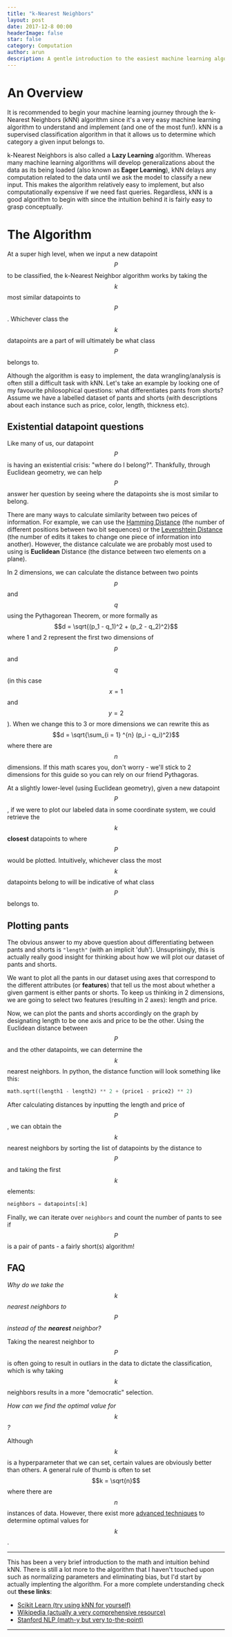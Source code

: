 ```yaml
---
title: "k-Nearest Neighbors"
layout: post
date: 2017-12-8 00:00
headerImage: false
star: false
category: Computation
author: arun
description: A gentle introduction to the easiest machine learning algorithm.
---
```


# An Overview

It is recommended to begin your machine learning journey through the k-Nearest Neighbors (kNN) algorithm since it's a very easy machine learning algorithm to understand and implement (and one of the most fun!). kNN is a supervised classification algorithm in that it allows us to determine which category a given input belongs to. 

k-Nearest Neighbors is also called a **Lazy Learning** algorithm. Whereas many machine learning algorithms will develop generalizations about the data as its being loaded (also known as **Eager Learning**), kNN delays any computation related to the data until we ask the model to classify a new input. This makes the algorithm relatively easy to implement, but also computationally expensive if we need fast queries. Regardless, kNN is a good algorithm to begin with since the intuition behind it is fairly easy to grasp conceptually.

# The Algorithm

At a super high level, when we input a new datapoint $$P$$ to be classified, the k-Nearest Neighbor algorithm works by taking the $$k$$ most similar datapoints to $$P$$. Whichever class the $$k$$ datapoints are a part of will ultimately be what class $$P$$ belongs to.

Although the algorithm is easy to implement, the data wrangling/analysis is often still a difficult task with kNN. Let's take an example by looking one of my favourite philosophical questions: what differentiates pants from shorts? Assume we have a labelled dataset of pants and shorts (with descriptions about each instance such as price, color, length, thickness etc). 

## Existential datapoint questions

Like many of us, our datapoint $$P$$ is having an existential crisis: "where do I belong?". Thankfully, through Euclidean geometry, we can help $$P$$ answer her question by seeing where the datapoints she is most similar to belong. 

There are many ways to calculate similarity between two peices of information. For example, we can use the [Hamming Distance](https://en.wikipedia.org/wiki/Hamming_distance) (the number of different positions between two bit sequences) or the [Levenshtein Distance](https://en.wikipedia.org/wiki/Damerau%E2%80%93Levenshtein_distance) (the number of edits it takes to change one piece of information into another). However, the distance calculate we are probably most used to using is **Euclidean** Distance (the distance between two elements on a plane). 

In 2 dimensions, we can calculate the distance between two points $$p$$ and $$q$$ using the Pythagorean Theorem, or more formally as $$d = \sqrt{(p_1 - q_1)^2 + (p_2 - q_2)^2}$$ where 1 and 2 represent the first two dimensions of $$p$$ and $$q$$ (in this case $$x=1$$ and $$y=2$$). When we change this to 3 or more dimensions we can rewrite this as $$d = \sqrt{\sum_{i = 1} ^{n} (p_i - q_i)^2}$$ where there are $$n$$ dimensions. If this math scares you, don't worry - we'll stick to 2 dimensions for this guide so you can rely on our friend Pythagoras.

At a slightly lower-level (using Euclidean geometry), given a new datapoint $$P$$, if we were to plot our labeled data in some coordinate system, we could retrieve the $$k$$ **closest** datapoints to where $$P$$ would be plotted. Intuitively, whichever class the most $$k$$ datapoints belong to will be indicative of what class $$P$$ belongs to.

## Plotting pants

The obvious answer to my above question about differentiating between pants and shorts is `"length"` (with an implicit 'duh'). Unsuprisingly, this is actually really good insight for thinking about how we will plot our dataset of pants and shorts.

We want to plot all the pants in our dataset using axes that correspond to the different attributes (or **features**) that tell us the most about whether a given garment is either pants or shorts. To keep us thinking in 2 dimensions, we are going to select two features (resulting in 2 axes): length and price. 

Now, we can plot the pants and shorts accordingly on the graph by designating length to be one axis and price to be the other. Using the Euclidean distance between $$P$$ and the other datapoints, we can determine the $$k$$ nearest neighbors. In python, the distance function will look something like this:

```python
math.sqrt((length1 - length2) ** 2 + (price1 - price2) ** 2)
```

After calculating distances by inputting the length and price of $$P$$, we can obtain the $$k$$ nearest neighbors by sorting the list of datapoints by the distance to $$P$$ and taking the first $$k$$ elements:

```python
neighbors = datapoints[:k]
```

Finally, we can iterate over `neighbors` and count the number of pants to see if $$P$$ is a pair of pants - a fairly short(s) algorithm!

## FAQ

*Why do we take the $$k$$ nearest neighbors to $$P$$ instead of the **nearest** neighbor?*

Taking the nearest neighbor to $$P$$ is often going to result in outliars in the data to dictate the classification, which is why taking $$k$$ neighbors results in a more "democratic" selection.

*How can we find the optimal value for $$k$$?*

Although $$k$$ is a hyperparameter that we can set, certain values are obviously better than others. A general rule of thumb is often to set $$k = \sqrt{n}$$ where there are $$n$$ instances of data. However, there exist more [advanced techniques](https://en.wikipedia.org/wiki/Cross-validation_(statistics)#K-fold_cross-validation) to determine optimal values for $$k$$.

---

This has been a very brief introduction to the math and intuition behind kNN. There is still a lot more to the algorithm that I haven't touched upon such as normalizing parameters and eliminating bias, but I'd start by actually implenting the algorithm. For a more complete understanding check out **these links**:

- [Scikit Learn (try using kNN for yourself)](http://scikit-learn.org/stable/modules/generated/sklearn.neighbors.KNeighborsClassifier.html)
- [Wikipedia (actually a very comprehensive resource)](https://en.wikipedia.org/wiki/K-nearest_neighbors_algorithm)
- [Stanford NLP (math-y but very to-the-point)](https://nlp.stanford.edu/IR-book/html/htmledition/k-nearest-neighbor-1.html)

---
